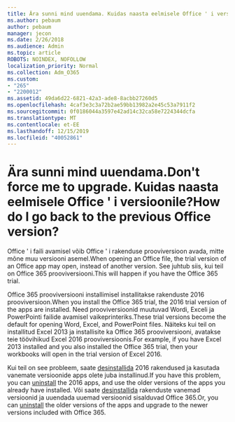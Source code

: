 ```yaml
---
title: Ära sunni mind uuendama. Kuidas naasta eelmisele Office ' i versioonile?
ms.author: pebaum
author: pebaum
manager: jecon
ms.date: 2/26/2018
ms.audience: Admin
ms.topic: article
ROBOTS: NOINDEX, NOFOLLOW
localization_priority: Normal
ms.collection: Adm_O365
ms.custom:
- "265"
- "2200012"
ms.assetid: 49da6d22-6821-42a3-ade8-8acbb27260d5
ms.openlocfilehash: 4caf3e3c3a72b2ae59bb13982a2e45c53a7911f2
ms.sourcegitcommit: 0f0186044a3597e42ad14c32ca58e7224344dcfa
ms.translationtype: MT
ms.contentlocale: et-EE
ms.lasthandoff: 12/15/2019
ms.locfileid: "40052861"
---
```

# <a name="dont-force-me-to-upgrade-how-do-i-go-back-to-the-previous-office-version"></a><span data-ttu-id="8955f-103">Ära sunni mind uuendama.</span><span class="sxs-lookup"><span data-stu-id="8955f-103">Don't force me to upgrade.</span></span> <span data-ttu-id="8955f-104">Kuidas naasta eelmisele Office ' i versioonile?</span><span class="sxs-lookup"><span data-stu-id="8955f-104">How do I go back to the previous Office version?</span></span>

<span data-ttu-id="8955f-105">Office ' i faili avamisel võib Office ' i rakenduse prooviversioon avada, mitte mõne muu versiooni asemel.</span><span class="sxs-lookup"><span data-stu-id="8955f-105">When opening an Office file, the trial version of an Office app may open, instead of another version.</span></span> <span data-ttu-id="8955f-106">See juhtub siis, kui teil on Office 365 prooviversiooni.</span><span class="sxs-lookup"><span data-stu-id="8955f-106">This will happen if you have the Office 365 trial.</span></span>
  
<span data-ttu-id="8955f-107">Office 365 prooviversiooni installimisel installitakse rakenduste 2016 prooviversioon.</span><span class="sxs-lookup"><span data-stu-id="8955f-107">When you install the Office 365 trial, the 2016 trial version of the apps are installed.</span></span> <span data-ttu-id="8955f-108">Need prooviversioonid muutuvad Wordi, Exceli ja PowerPointi failide avamisel vaikeprinteriks.</span><span class="sxs-lookup"><span data-stu-id="8955f-108">These trial versions become the default for opening Word, Excel, and PowerPoint files.</span></span> <span data-ttu-id="8955f-109">Näiteks kui teil on installitud Excel 2013 ja installisite ka Office 365 prooviversiooni, avatakse teie töövihikud Excel 2016 prooviversioonis.</span><span class="sxs-lookup"><span data-stu-id="8955f-109">For example, if you have Excel 2013 installed and you also installed the Office 365 trial, then your workbooks will open in the trial version of Excel 2016.</span></span>
  
<span data-ttu-id="8955f-110">Kui teil on see probleem, saate [desinstallida](https://support.office.com/article/9dd49b83-264a-477a-8fcc-2fdf5dbf61d8.aspx) 2016 rakendused ja kasutada vanemate versioonide apps olete juba installinud.</span><span class="sxs-lookup"><span data-stu-id="8955f-110">If you have this problem, you can [uninstall](https://support.office.com/article/9dd49b83-264a-477a-8fcc-2fdf5dbf61d8.aspx) the 2016 apps, and use the older versions of the apps you already have installed.</span></span> <span data-ttu-id="8955f-111">Või saate [desinstallida](https://support.office.com/article/9dd49b83-264a-477a-8fcc-2fdf5dbf61d8.aspx) rakenduste vanemad versioonid ja uuendada uuemad versioonid sisalduvad Office 365.</span><span class="sxs-lookup"><span data-stu-id="8955f-111">Or, you can [uninstall](https://support.office.com/article/9dd49b83-264a-477a-8fcc-2fdf5dbf61d8.aspx) the older versions of the apps and upgrade to the newer versions included with Office 365.</span></span>
